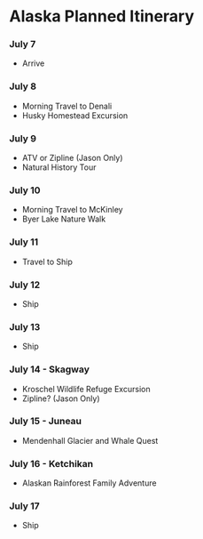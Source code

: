 # Alaska Planned Itinerary

### **July 7**
- Arrive

### **July 8**
- Morning Travel to Denali
- Husky Homestead Excursion

### **July 9**
- ATV or Zipline (Jason Only)
- Natural History Tour

### **July 10**
- Morning Travel to McKinley
- Byer Lake Nature Walk

### **July 11**
- Travel to Ship

### **July 12**
- Ship

### **July 13**
- Ship

### **July 14 - Skagway**
- Kroschel Wildlife Refuge Excursion
- Zipline? (Jason Only)

### **July 15 - Juneau**
- Mendenhall Glacier and Whale Quest

### **July 16 - Ketchikan**
- Alaskan Rainforest Family Adventure

### **July 17**
- Ship

